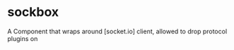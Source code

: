sockbox
=======

A Component that wraps around [socket.io] client, allowed to drop protocol plugins on
